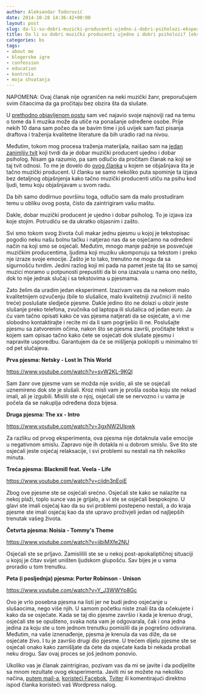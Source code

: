 ```yaml
---
author: Aleksandar Todorović
date: 2014-10-28 14:36:42+00:00
layout: post
slug: da-li-su-dobri-muzicki-producenti-ujedno-i-dobri-psiholozi-eksperiment
title: Da li su dobri muzički producenti ujedno i dobri psiholozi? [eksperiment]
categories: bs
tags:
- about me
- blogerske igre
- confession
- education
- kontrola
- moja shvatanja
---
```


NAPOMENA: Ovaj članak nije ograničen na neki muzički žanr, preporučujem svim čitaocima da ga pročitaju bez obzira šta da slušate.

U [prethodno objavljenom postu](http://aleksandartodorovic.wordpress.com/2014/10/26/libre-28-slobodni-softver-i-internet-stvari-1-deo/) sam već najavio svoje najnoviji rad na temu o tome da li muzika može da utiče na ponašanje određene osobe. Prije nekih 10 dana sam počeo da se bavim time i još uvijek sam fazi pisanja draftova i traženja kvalitetne literature da bih uradio rad na nivou.

Međutim, tokom mog procesa traženja materijala, naišao sam na [jedan zanimljiv tvit](https://twitter.com/MuzIndustrija/status/526644272452231168) koji tvrdi da je dobar muzički producent ujedno i dobar psiholog. Nisam ga razumio, pa sam odlučio da pročitam članak na koji se taj tvit odnosi. To me je dovelo do [ovog članka](http://www.muzickaindustrija.com/podela-rada-u-muzickoj-industriji-producenti/) u kojem se objašnjava šta je tačno muzički producent. U članku se samo nekoliko puta spominje ta izjava bez detaljnog objašnjenja kako tačno muzički producenti utiču na psihu kod ljudi, temu koju objašnjavam u svom radu.

Da bih samo dodirnuo površinu toga, odlučio sam da malo prostudiram temu u obliku ovog posta, čisto da zaintrigiram vašu maštu.

Dakle, dobar muzički producent je ujedno i dobar psiholog. To je izjava iza koje stojim. Potrudiću se da ukratko objasnim i zašto.

Svi smo tokom svog života čuli makar jednu pjesmu u kojoj je tekstopisac pogodio neku našu bolnu tačku i natjerao nas da se osjećamo na određeni način na koji smo se osjećali. Međutim, mnogo manje pažnje se posvećuje muzičkim producentima, ljudima koji muziku ukomponuju sa tekstom i preko nje izraze svoje emocije. Zašto je to tako, trenutno ne mogu da sa sigurnošću tvrdim. Jedini razlog koji mi pada na pamet jeste taj što se samoj muzici moramo u potpunosti prepustiti da bi ona izazvala u nama ono nešto, dok to nije jednak slučaj i sa tekstovima u pjesmama.

Zato želim da uradim jedan eksperiment. Izazivam vas da na nekom malo kvalitetnijem ozvučenju (bile to slušalice, malo kvalitetniji zvučnici ili nešto treće) poslušate sledjeće pjesme. Dakle jedino što ne dolazi u obzir jeste slušanje preko telefona, zvučnika od laptopa ili slušalica od jedan euro. Ja ću vam tačno opisati kako će vas pjesma natjerati da se osjećate, a vi me slobodno kontaktirajte i recite mi da li sam pogriješio ili ne. Poslušajte pjesmu sa zatvorenim očima, nakon što se pjesma završi, pročitajte tekst u kojem sam opisao tačno kako ćete se osjećati dok slušate pjesmu i napravite usporedbu. Garantujem da će se mišljenja poklopiti u minimalno tri od pet slučajeva.

**Prva pjesma: Netsky - Lost In This World**

https://www.youtube.com/watch?v=svW2KL-9KQI

Sam žanr ove pjesme vam se možda nije svidio, ali ste se osjećali uznemireno dok ste je slušali. Kroz misli vam je prošla osoba koju ste nekad imali, ali je izgubili. Mislili ste o njoj, osjećali ste se nervozno i u vama je počela da se nakuplja određena doza bijesa.

**Druga pjesma: The xx - Intro**

https://www.youtube.com/watch?v=3gxNW2Ulpwk

Za razliku od prvog eksperimenta, ova pjesma nije dotaknula vaše emocije u negativnom smislu. Zapravo nije ih dotakla ni u dobrom smislu. Sve što ste osjećali jeste osjećaj relaksacije, i svi problemi su nestali na tih nekoliko minuta.

**Treća pjesma: Blackmill feat. Veela - Life**

https://www.youtube.com/watch?v=ciidn3nEoiE

Zbog ove pjesme ste se osjećali srećno. Osjećali ste kako se nalazite na nekoj plaži, toplo sunce vas je grijalo, a vi ste se osjećali bespokojno. U glavi ste imali osjećaj kao da su svi problemi postepeno nestali, a do kraja pjesme ste imali osjećaj kao da ste upravo proživjeli jedan od najljepših trenutak vašeg života.

**Četvrta pjesma: Noisia - Tommy's Theme**

https://www.youtube.com/watch?v=jjbiMXfe2NU

Osjećali ste se prljavo. Zamislilili ste se u nekoj post-apokaliptičnoj situaciji u kojoj je čitav svijet uništen ljudskom glupošću. Sav bijes je u vama proradio u tom trenutku.

**Peta (i posljednja) pjesma: Porter Robinson - Unison**

https://www.youtube.com/watch?v=Y_J3WWYp8Gc

Ovo je vrlo posebna pjesma na listi jer ne budi jedno osjećanje u slušaocima, nego više njih. U samom početku niste znali šta da očekujete i kako da se osjećate. Kada se taj dio pjesme završio i kada je krenuo drugi, osjećali ste se opušteno, svaka nota vam je odgovarala, čak i ona jedna jedina za koju ste u tom jednom trenutku pomislili da je pogrešno odsvirana. Međutim, na vaše iznenađenje, pjesma je krenula da vas diže, da se osjećate živo. I tu je završio drugi dio pjesme. U trećem dijelu pjesme ste se osjećali onako kako zamišljate da ćete da osjećate kada bi nekada probali neku drogu. Sav ovaj proces se još jednom ponovio.

Ukoliko vas je članak zaintrigirao, pozivam vas da mi se javite i da podijelite sa mnom rezultate ovog eksperimenta. Javiti mi se možete na nekoliko načina, [putem mail-a](aleksandar.todorovic@mail.ru), [koristeći Facebok](https://www.facebook.com/coa.brate.coa.brate), [Tviter](https://twitter.com/r3bl_) ili komentirajući direktno ispod članka koristeći vaš Wordpress nalog.
